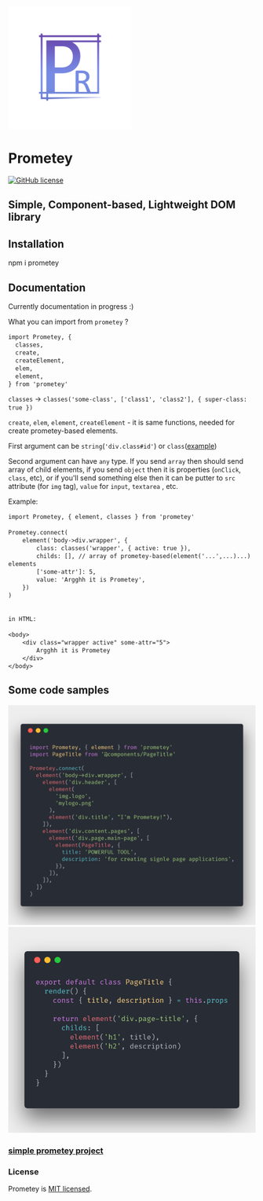<img src="https://github.com/acacode/prometey/blob/master/logo_sketch.png?raw=true" width="250px" height="250px" />

# Prometey
[![GitHub license](https://img.shields.io/badge/license-MIT-blue.svg)](https://github.com/acacode/prometey/blob/master/LICENSE)
## Simple, Component-based, Lightweight DOM library


## Installation
  npm i prometey

## Documentation
Currently documentation in progress :)

What you can import from  `prometey` ?

```
import Prometey, {
  classes, 
  create,
  createElement,
  elem,
  element,
} from 'prometey'

```

`classes` -> `classes('some-class', ['class1', 'class2'], { super-class: true })`

`create`, `elem`, `element`, `createElement` - it is same functions, needed for create prometey-based elements.

First argument can be `string`(`'div.class#id'`) or `class`([example](https://github.com/js2me/prometey-example-app/blob/master/src/components/Button/index.js))

Second argument can have `any` type. If you send `array` then should send array of child elements, if you send `object` then it is properties (`onClick`, `class`, etc), or if you'll send something else then it can be putter to `src` attribute (for `img` tag), `value` for `input`, `textarea` , etc.


Example:
```
import Prometey, { element, classes } from 'prometey'

Prometey.connect(
    element('body->div.wrapper', {
        class: classes('wrapper', { active: true }),
        childs: [], // array of prometey-based(element('...',...)...) elements
        ['some-attr']: 5,
        value: 'Argghh it is Prometey',
    })
)


in HTML:

<body>
    <div class="wrapper active" some-attr="5">
        Argghh it is Prometey
    </div>
</body>

```



## Some code samples
![tree example](https://github.com/acacode/prometey/blob/master/scr1.png?raw=true)
![component example](https://raw.githubusercontent.com/acacode/prometey/master/scr2.png)
### [simple prometey project](https://github.com/js2me/prometey-example-app)

### License

Prometey is [MIT licensed](./LICENSE).
